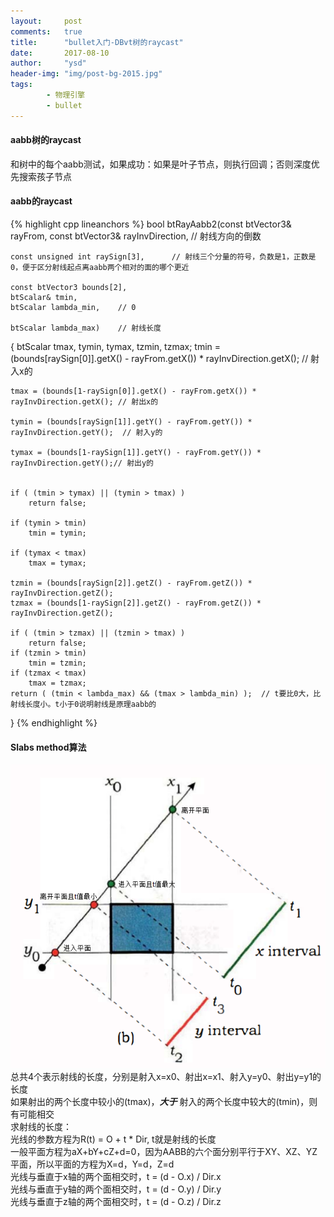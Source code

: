 ```yaml
---
layout:     post
comments:   true
title:      "bullet入门-DBvt树的raycast"
date:       2017-08-10
author:     "ysd"
header-img: "img/post-bg-2015.jpg"
tags:
        - 物理引擎
        - bullet
---
```


#### aabb树的raycast
和树中的每个aabb测试，如果成功：如果是叶子节点，则执行回调；否则深度优先搜索孩子节点

#### aabb的raycast

{% highlight cpp lineanchors %}
bool btRayAabb2(const btVector3& rayFrom,
	const btVector3& rayInvDirection,	// 射线方向的倒数
	
	const unsigned int raySign[3],		// 射线三个分量的符号，负数是1，正数是0，便于区分射线起点离aabb两个相对的面的哪个更近
	
	const btVector3 bounds[2],
	btScalar& tmin,
	btScalar lambda_min,	// 0
	
	btScalar lambda_max)	// 射线长度
	
{
	btScalar tmax, tymin, tymax, tzmin, tzmax;
	tmin = (bounds[raySign[0]].getX() - rayFrom.getX()) * rayInvDirection.getX();	// 射入x的
	
	tmax = (bounds[1-raySign[0]].getX() - rayFrom.getX()) * rayInvDirection.getX();	// 射出x的
	
	tymin = (bounds[raySign[1]].getY() - rayFrom.getY()) * rayInvDirection.getY();	// 射入y的
	
	tymax = (bounds[1-raySign[1]].getY() - rayFrom.getY()) * rayInvDirection.getY();// 射出y的
	

	if ( (tmin > tymax) || (tymin > tmax) )
		return false;

	if (tymin > tmin)
		tmin = tymin;

	if (tymax < tmax)
		tmax = tymax;

	tzmin = (bounds[raySign[2]].getZ() - rayFrom.getZ()) * rayInvDirection.getZ();
	tzmax = (bounds[1-raySign[2]].getZ() - rayFrom.getZ()) * rayInvDirection.getZ();

	if ( (tmin > tzmax) || (tzmin > tmax) )
		return false;
	if (tzmin > tmin)
		tmin = tzmin;
	if (tzmax < tmax)
		tmax = tzmax;
	return ( (tmin < lambda_max) && (tmax > lambda_min) );	// t要比0大，比射线长度小。t小于0说明射线是原理aabb的
															
}
{% endhighlight %}

#### Slabs method算法
![](/img/in-post/2017-08-23-dbvt02/1.png)
总共4个表示射线的长度，分别是射入x=x0、射出x=x1、射入y=y0、射出y=y1的长度  
如果射出的两个长度中较小的(tmax)，___大于___ 射入的两个长度中较大的(tmin)，则有可能相交  
求射线的长度：  
光线的参数方程为R(t) = O + t * Dir, t就是射线的长度  
一般平面方程为aX+bY+cZ+d=0，因为AABB的六个面分别平行于XY、XZ、YZ平面，所以平面的方程为X=d，Y=d，Z=d  
光线与垂直于x轴的两个面相交时，t = (d - O.x) / Dir.x  
光线与垂直于y轴的两个面相交时，t = (d - O.y) / Dir.y  
光线与垂直于z轴的两个面相交时，t = (d - O.z) / Dir.z  
